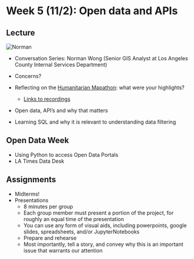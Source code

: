 # Week 5 (11/2): Open data and APIs

## Lecture
![Norman](https://media-exp1.licdn.com/dms/image/C4E03AQFBwy29BFWYNA/profile-displayphoto-shrink_200_200/0?e=1608768000&v=beta&t=UCQOIJbLNJRBcDbHQ63D7eZzlfkawmRTfv9WujXgkk8)
- Conversation Series: Norman Wong (Senior GIS Analyst at Los Angeles County Internal Services Department)

- Concerns?
- Reflecting on the [Humanitarian Mapathon](https://sites.google.com/view/lamapathon/): what were your highlights?
  - [Links to recordings](https://www.youtube.com/playlist?list=PL0dtAcxFkq3sWwANw2pybZy9HdpH4Qo1R)
- Open data, API’s and why that matters
- Learning SQL and why it is relevant to understanding data filtering

## Open Data Week
- Using Python to access Open Data Portals
- LA Times Data Desk
## Assignments
- Midterms!
- Presentations
  -  8 minutes per group
  -  Each group member must present a portion of the project, for roughly an equal time of the presentation
  -  You can use any form of visual aids, including powerpoints, google slides, spreadsheets, and/or JupyterNotebooks
  -  Prepare and rehearse
  -  Most importantly, tell a story, and convey why this is an important issue that warrants our attention
